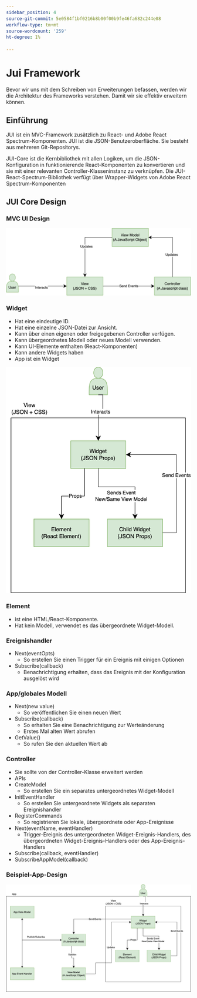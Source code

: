 ```yaml
---
sidebar_position: 4
source-git-commit: 5e0584f1bf0216b8b00f00b9fe46fa682c244e08
workflow-type: tm+mt
source-wordcount: '259'
ht-degree: 1%

---
```


# Jui Framework

Bevor wir uns mit dem Schreiben von Erweiterungen befassen, werden wir die Architektur des Frameworks verstehen.
Damit wir sie effektiv erweitern können.

## Einführung

JUI ist ein MVC-Framework zusätzlich zu React- und Adobe React Spectrum-Komponenten. JUI ist die JSON-Benutzeroberfläche. Sie besteht aus mehreren Git-Repositorys.

JUI-Core ist die Kernbibliothek mit allen Logiken, um die JSON-Konfiguration in funktionierende React-Komponenten zu konvertieren und sie mit einer relevanten Controller-Klasseninstanz zu verknüpfen.
Die JUI-React-Spectrum-Bibliothek verfügt über Wrapper-Widgets von Adobe React Spectrum-Komponenten

## JUI Core Design

### MVC UI Design

![Alternativtext](./imgs/jui-mvc-flow.png)

### Widget

- Hat eine eindeutige ID.
- Hat eine einzelne JSON-Datei zur Ansicht.
- Kann über einen eigenen oder freigegebenen Controller verfügen.
- Kann übergeordnetes Modell oder neues Modell verwenden.
- Kann UI-Elemente enthalten (React-Komponenten)
- Kann andere Widgets haben
- App ist ein Widget

![Alternativtext](./imgs/jui-widget.png)

### Element

- ist eine HTML/React-Komponente.
- Hat kein Modell, verwendet es das übergeordnete Widget-Modell.

### Ereignishandler

- Next(eventOpts)
   - So erstellen Sie einen Trigger für ein Ereignis mit einigen Optionen
- Subscribe(callback)
   - Benachrichtigung erhalten, dass das Ereignis mit der Konfiguration ausgelöst wird

### App/globales Modell

- Next(new value)
   - So veröffentlichen Sie einen neuen Wert
- Subscribe(callback)
   - So erhalten Sie eine Benachrichtigung zur Werteänderung
   - Erstes Mal alten Wert abrufen
- GetValue()
   - So rufen Sie den aktuellen Wert ab

### Controller

- Sie sollte von der Controller-Klasse erweitert werden
- APIs
- CreateModel
   - So erstellen Sie ein separates untergeordnetes Widget-Modell
- InitEventHandler
   - So erstellen Sie untergeordnete Widgets als separaten Ereignishandler
- RegisterCommands
   - So registrieren Sie lokale, übergeordnete oder App-Ereignisse
- Next(eventName, eventHandler)
   - Trigger-Ereignis des untergeordneten Widget-Ereignis-Handlers, des übergeordneten Widget-Ereignis-Handlers oder des App-Ereignis-Handlers
- Subscribe(callback, eventHandler)
- SubscribeAppModel(callback)

### Beispiel-App-Design

![Alternativtext](./imgs/jui-sample-app.png)
